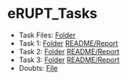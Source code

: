 # eRUPT_Tasks
- Task Files: [Folder](/task/)
- Task 1: [Folder](/task1/) [README/Report](/task1/README.md)
- Task 2: [Folder](/task2/) [README/Report](/task2/README.md) 
- Task 3: [Folder](/task3/) [README/Report](/task3/README.md) 
- Doubts: [File](Doubts.md)